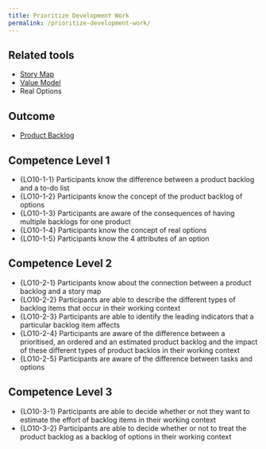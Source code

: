 ```yaml
---
title: Prioritize Development Work
permalink: /prioritize-development-work/
---
```


## Related tools

* [Story Map](https://manual.advancedproductowner.com/story-map/)
* [Value Model](https://manual.advancedproductowner.com/value-model/)
* Real Options

## Outcome

* [Product Backlog](https://manual.advancedproductowner.com/product-backlog/)

## Competence Level 1

* {LO10-1-1} Participants know the difference between a product backlog and a to-do list
* {LO10-1-2} Participants know the concept of the product backlog of options
* {LO10-1-3} Participants are aware of the consequences of having multiple backlogs for one product
* {LO10-1-4} Participants know the concept of real options
* {LO10-1-5} Participants know the 4 attributes of an option

## Competence Level 2

* {LO10-2-1} Participants know about the connection between a product backlog and a story map
* {LO10-2-2} Participants are able to describe the different types of backlog items that occur in their working context
* {LO10-2-3} Participants are able to identify the leading indicators that a particular backlog item affects
* {LO10-2-4} Participants are aware of the difference between a prioritised, an ordered and an estimated product backlog and the impact of these different types of product backlos in their working context
* {LO10-2-5} Participants are aware of the difference between tasks and options

## Competence Level 3

* {LO10-3-1} Participants are able to decide whether or not they want to estimate the effort of backlog items in their working context
* {LO10-3-2} Participants are able to decide whether or not to treat the product backlog as a backlog of options in their working context
